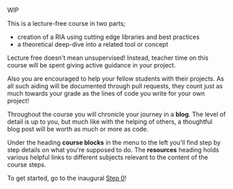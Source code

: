 WIP

This is a lecture-free course in two parts;

*    creation of a RIA using cutting edge libraries and best practices
*    a theoretical deep-dive into a related tool or concept

Lecture free doesn't mean unsupervised! Instead, teacher time on this course will be spent giving active guidance in your project.

Also you are encouraged to help your fellow students with their projects. As all such aiding will be documented through pull requests, they count just as much towards your grade as the lines of code you write for your own project!

Throughout the course you will chronicle your journey in a **blog**. The level of detail is up to you, but much like with the helping of others, a thoughtful blog post will be worth as much or more as code.

Under the heading **course blocks** in the menu to the left you'll find step by step details on what you're supposed to do. The **resources** heading holds various helpful links to different subjects relevant to the content of the course steps. 

To get started, go to the inaugural [Step 0](../step-0)!
